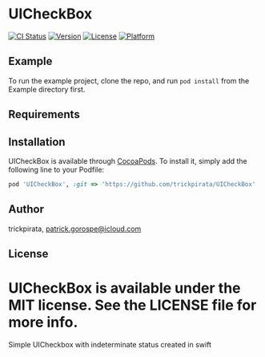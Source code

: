 # UICheckBox


[![CI Status](https://img.shields.io/travis/trickpirata/UICheckBox.svg?style=flat)](https://travis-ci.org/trickpirata/UICheckBox)
[![Version](https://img.shields.io/cocoapods/v/UICheckBox.svg?style=flat)](https://cocoapods.org/pods/UICheckBox)
[![License](https://img.shields.io/cocoapods/l/UICheckBox.svg?style=flat)](https://cocoapods.org/pods/UICheckBox)
[![Platform](https://img.shields.io/cocoapods/p/UICheckBox.svg?style=flat)](https://cocoapods.org/pods/UICheckBox)

## Example

To run the example project, clone the repo, and run `pod install` from the Example directory first.

## Requirements

## Installation

UICheckBox is available through [CocoaPods](https://cocoapods.org). To install
it, simply add the following line to your Podfile:

```ruby
pod 'UICheckBox', :git => 'https://github.com/trickpirata/UICheckBox'
```

## Author

trickpirata, patrick.gorospe@icloud.com

## License

UICheckBox is available under the MIT license. See the LICENSE file for more info.
=======
Simple UICheckbox with indeterminate status created in swift

